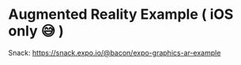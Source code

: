 # Augmented Reality Example ( iOS only 😅 )

Snack: https://snack.expo.io/@bacon/expo-graphics-ar-example
